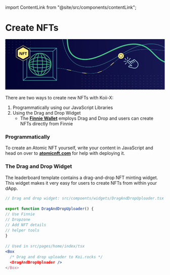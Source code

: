 import ContentLink from "@site/src/components/contentLink";

# Create NFTs


![Banner](../img/Create%20NFTs.png)

There are two ways to create new NFTs with Koii-X:

1. Programmatically using our JavaScript Libraries
2. Using the Drag and Drop Widget
   * The [**Finnie Wallet**](../integrating-wallets/finnie-wallet) employs Drag and Drop and users can create NFTs directly from Finnie

### Programmatically

To create an Atomic NFT yourself, write your content in JavaScript and head on over to [**atomicnft.com**](https://atomicnft.com) for help with deploying it.&#x20;

<ContentLink title="Deploy an Atomic NFT" description="koii network" link="https://atomicnft.com/en/Example-deployment-script" imageLink="https://atomicnft.com/assets/images/icons/Koii_Icon.png" />

### The Drag and Drop Widget

The leaderboard template contains a drag-and-drop NFT minting widget. This widget makes it very easy for users to create NFTs from within your dApp.

```jsx
// Drag and drop widget: src/compoents/widgets/DragAndDropUploader.tsx

export function DragAndDropUploader() {
// Use Finnie
// Dropzone
// Add NFT details
// helper tools
}

// Used in src/pages/home/index/tsx
<Box
  /* Drag and drop uploader to Koi.rocks */
  <DragAndDropUploader />
</Box>

```
